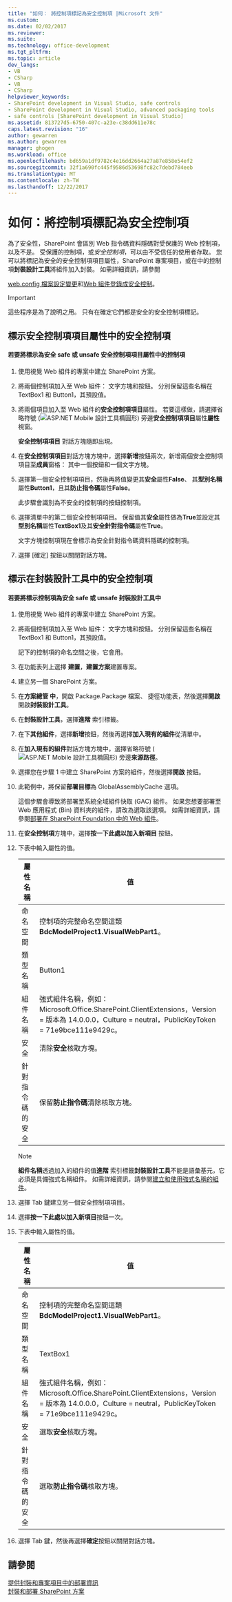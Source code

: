 ```yaml
---
title: "如何： 將控制項標記為安全控制項 |Microsoft 文件"
ms.custom: 
ms.date: 02/02/2017
ms.reviewer: 
ms.suite: 
ms.technology: office-development
ms.tgt_pltfrm: 
ms.topic: article
dev_langs:
- VB
- CSharp
- VB
- CSharp
helpviewer_keywords:
- SharePoint development in Visual Studio, safe controls
- SharePoint development in Visual Studio, advanced packaging tools
- safe controls [SharePoint development in Visual Studio]
ms.assetid: 813727d5-6750-407c-a23e-c38dd611e78c
caps.latest.revision: "16"
author: gewarren
ms.author: gewarren
manager: ghogen
ms.workload: office
ms.openlocfilehash: bd659a1df9782c4e16dd2664a27a87e858e54ef2
ms.sourcegitcommit: 32f1a690fc445f9586d53698fc82c7debd784eeb
ms.translationtype: MT
ms.contentlocale: zh-TW
ms.lasthandoff: 12/22/2017
---
```

# <a name="how-to-mark-controls-as-safe-controls"></a>如何：將控制項標記為安全控制項
  為了安全性，SharePoint 會區別 Web 指令碼資料隱碼對受保護的 Web 控制項，以及不是。 受保護的控制項，或*安全控制項*，可以由不受信任的使用者存取。 您可以將標記為安全的安全控制項項目屬性，SharePoint 專案項目，或在中的控制項**封裝設計工具**將組件加入封裝。 如需詳細資訊，請參閱  
  
 [web.config 檔案設定變更](http://go.microsoft.com/fwlink/?LinkId=178965)和[Web 組件登錄成安全控制](http://go.microsoft.com/fwlink/?LinkId=171013)。  
  
> [!IMPORTANT]  
>  這些程序是為了說明之用。 只有在確定它們都是安全的安全控制項標記。  
  
## <a name="marking-safe-controls-in-the-safe-control-entries-property"></a>標示安全控制項項目屬性中的安全控制項  
  
#### <a name="to-mark-controls-as-safe-or-unsafe-in-the-safe-control-entries-property"></a>若要將標示為安全 safe 或 unsafe 安全控制項項目屬性中的控制項  
  
1.  使用視覺 Web 組件的專案中建立 SharePoint 方案。  
  
2.  將兩個控制項加入至 Web 組件： 文字方塊和按鈕。 分別保留這些名稱在 TextBox1 和 Button1，其預設值。  
  
3.  將兩個項目加入至 Web 組件的**安全控制項項目**屬性。 若要這樣做，請選擇省略符號 (![ASP.NET Mobile 設計工具橢圓形](../sharepoint/media/mwellipsis.gif "ASP.NET Mobile 設計工具橢圓形")) 旁邊**安全控制項項目**屬性**屬性**視窗。  
  
     **安全控制項項目** 對話方塊隨即出現。  
  
4.  在**安全控制項項目**對話方塊方塊中，選擇**新增**按鈕兩次，新增兩個安全控制項項目至**成員**窗格： 其中一個按鈕和一個文字方塊。  
  
5.  選擇第一個安全控制項項目，然後再將值變更其**安全**屬性**False**、 其**型別名稱**屬性**Button1**，且其**防止指令碼**屬性**False**。  
  
     此步驟會識別為不安全的控制項的按鈕控制項。  
  
6.  選擇清單中的第二個安全控制項項目。 保留值其**安全**屬性做為**True**並設定其**型別名稱**屬性**TextBox1**及其**安全針對指令碼**屬性**True**。  
  
     文字方塊控制項現在會標示為安全針對指令碼資料隱碼的控制項。  
  
7.  選擇 [確定] 按鈕以關閉對話方塊。  
  
## <a name="marking-safe-controls-in-the-package-designer"></a>標示在封裝設計工具中的安全控制項  
  
#### <a name="to-mark-controls-as-safe-or-unsafe-in-the-package-designer"></a>若要將標示控制項為安全 safe 或 unsafe 封裝設計工具中  
  
1.  使用視覺 Web 組件的專案中建立 SharePoint 方案。  
  
2.  將兩個控制項加入至 Web 組件： 文字方塊和按鈕。 分別保留這些名稱在 TextBox1 和 Button1，其預設值。  
  
     記下的控制項的命名空間之後，它會用。  
  
3.  在功能表列上選擇 **建置**，**建置方案**建置專案。  
  
4.  建立另一個 SharePoint 方案。  
  
5.  在**方案總管 中**，開啟 Package.Package 檔案、 捷徑功能表，然後選擇**開啟**開啟**封裝設計工具**。  
  
6.  在**封裝設計工具**，選擇**進階** 索引標籤。  
  
7.  在下**其他組件**，選擇**新增**按鈕，然後再選擇**加入現有的組件**從清單中。  
  
8.  在**加入現有的組件**對話方塊方塊中，選擇省略符號 (![ASP.NET Mobile 設計工具橢圓形](../sharepoint/media/mwellipsis.gif "ASP.NET Mobile 設計工具橢圓形")) 旁邊**來源路徑**。  
  
9. 選擇您在步驟 1 中建立 SharePoint 方案的組件，然後選擇**開啟** 按鈕。  
  
10. 此範例中，將保留**部署目標**為 GlobalAssemblyCache 選項。  
  
     這個步驟會導致將部署至系統全域組件快取 (GAC) 組件。 如果您想要部署至 Web 應用程式 (Bin) 資料夾的組件，請改為選取該選項。 如需詳細資訊，請參閱[部署在 SharePoint Foundation 中的 Web 組件](http://go.microsoft.com/fwlink/?LinkId=177509)。  
  
11. 在**安全控制項**方塊中，選擇**按一下此處以加入新項目** 按鈕。  
  
12. 下表中輸入屬性的值。  
  
    |屬性名稱|值|  
    |-------------------|-----------|  
    |命名空間|控制項的完整命名空間這類**BdcModelProject1.VisualWebPart1**。|  
    |類型名稱|Button1|  
    |組件名稱|強式組件名稱，例如： Microsoft.Office.SharePoint.ClientExtensions，Version = 版本為 14.0.0.0，Culture = neutral，PublicKeyToken = 71e9bce111e9429c。|  
    |安全|清除**安全**核取方塊。|  
    |針對指令碼的安全|保留**防止指令碼**清除核取方塊。|  
  
    > [!NOTE]  
    >  **組件名稱**透過加入的組件的值**進階** 索引標籤**封裝設計工具**不能是語彙基元，它必須是具備強式名稱組件。 如需詳細資訊，請參閱[建立和使用強式名稱的組件](http://go.microsoft.com/fwlink/?LinkId=177513)。  
  
13. 選擇 Tab 鍵建立另一個安全控制項項目。  
  
14. 選擇**按一下此處以加入新項目**按鈕一次。  
  
15. 下表中輸入屬性的值。  
  
    |屬性名稱|值|  
    |-------------------|-----------|  
    |命名空間|控制項的完整命名空間這類**BdcModelProject1.VisualWebPart1**。|  
    |類型名稱|TextBox1|  
    |組件名稱|強式組件名稱，例如： Microsoft.Office.SharePoint.ClientExtensions，Version = 版本為 14.0.0.0，Culture = neutral，PublicKeyToken = 71e9bce111e9429c。|  
    |安全|選取**安全**核取方塊。|  
    |針對指令碼的安全|選取**防止指令碼**核取方塊。|  
  
16. 選擇 Tab 鍵，然後再選擇**確定**按鈕以關閉對話方塊。  
  
## <a name="see-also"></a>請參閱  
 [提供封裝和專案項目中的部署資訊](../sharepoint/providing-packaging-and-deployment-information-in-project-items.md)   
 [封裝和部署 SharePoint 方案](../sharepoint/packaging-and-deploying-sharepoint-solutions.md)  
  
  